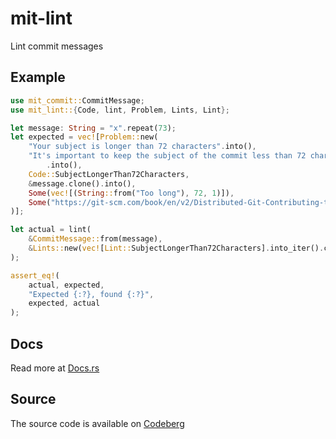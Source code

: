 # mit-lint

Lint commit messages

## Example

```rust
use mit_commit::CommitMessage;
use mit_lint::{Code, lint, Problem, Lints, Lint};

let message: String = "x".repeat(73);
let expected = vec![Problem::new(
    "Your subject is longer than 72 characters".into(),
    "It's important to keep the subject of the commit less than 72 characters because when you look at the git log, that's where it truncates the message. This means that people won't get the entirety of the information in your commit.\n\nPlease keep the subject line 72 characters or under"
        .into(),
    Code::SubjectLongerThan72Characters,
    &message.clone().into(),
    Some(vec![(String::from("Too long"), 72, 1)]),
    Some("https://git-scm.com/book/en/v2/Distributed-Git-Contributing-to-a-Project#_commit_guidelines".parse().unwrap()),
)];

let actual = lint(
    &CommitMessage::from(message),
    &Lints::new(vec![Lint::SubjectLongerThan72Characters].into_iter().collect())
);

assert_eq!(
    actual, expected,
    "Expected {:?}, found {:?}",
    expected, actual
);
```

## Docs

Read more at [Docs.rs](https://docs.rs/mit-lint/)

## Source

The source code is available on [Codeberg](https://codeberg.org/PurpleBooth/mit-lint)
